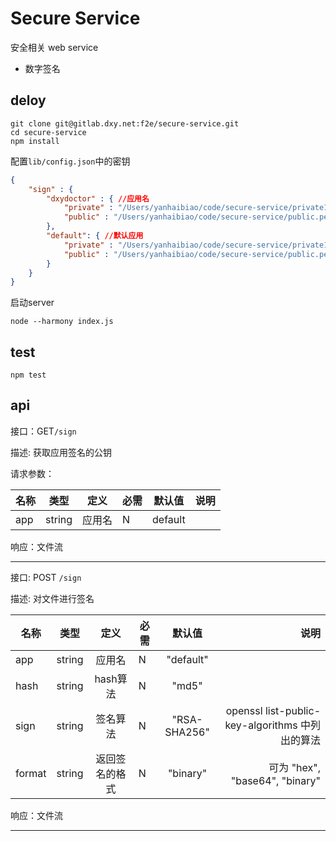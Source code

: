 # Secure Service

安全相关 web service

- 数字签名

## deloy 

```shell
git clone git@gitlab.dxy.net:f2e/secure-service.git
cd secure-service
npm install
```

配置`lib/config.json`中的密钥

```json
{
	"sign" : {
		"dxydoctor" : { //应用名
			"private" : "/Users/yanhaibiao/code/secure-service/private1.pem", //密钥存放路径
			"public" : "/Users/yanhaibiao/code/secure-service/public.pem"
		},
		"default": { //默认应用
			"private" : "/Users/yanhaibiao/code/secure-service/private1.pem", 
			"public" : "/Users/yanhaibiao/code/secure-service/public.pem"
		}
	}
}

```

启动server

```shell
node --harmony index.js
```

## test

```shell
npm test
```

## api
接口：GET`/sign`

描述: 获取应用签名的公钥

请求参数：

| 名称     | 类型   | 定义        | 必需 | 默认值 | 说明|
| ------------- |:-------------:| :-----:|------------- |:-------------:| -----:|
|app | string | 应用名   |   N  | default    | |

响应：文件流

--------------------------------------------------
接口: POST `/sign`

描述: 对文件进行签名

| 名称     | 类型   | 定义        | 必需 | 默认值 | 说明|
| ------------- |:-------------:| :-----:|------------- |:-------------:| -----:|
|app | string | 应用名   |   N  | "default"  | |
|hash | string | hash算法   |   N  | "md5"  | | 
|sign | string | 签名算法   |   N  |  "RSA-SHA256"  | openssl list-public-key-algorithms 中列出的算法| 
|format | string | 返回签名的格式  |   N  | "binary" | 可为 "hex", "base64", "binary" |

响应：文件流

--------------------------------------------------




